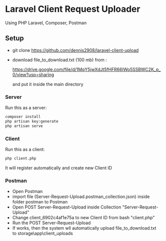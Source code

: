 # Laravel Client Request Uploader
Using PHP Laravel, Composer, Postman
## Setup

- git clone https://github.com/dennis2908/laravel-client-upload

- download file_to_download.txt (100 mb) from :

  https://drive.google.com/file/d/1MqY5jwXdJt5fHFR66IWo5SSBWC2K_p_0/view?usp=sharing

  and put it inside the main directory

### Server
Run this as a server:
```bash
composer install
php artisan key:generate
php artisan serve
```

### Client
Run this as a client:
```bash
php client.php
```

It will register automatically and create new Client ID

### Postman
- Open Postman <br/>
- import file (Server-Request-Upload.postman_collection.json) inside folder postman to Postman <br/>
- Open POST Server-Request-Upload inside Collection "Server-Request-Upload"
- Change client_6902c4af1e75a to new Client ID from bash "client.php" 
- Run the POST Server-Request-Upload
- If works, then the system wll automatically upload file_to_download.txt to storage\app\client_uploads
